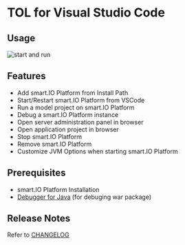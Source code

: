 # TOL for Visual Studio Code

## Usage

![start and run](images/smartio.gif)

## Features
* Add smart.IO Platform from Install Path
* Start/Restart smart.IO Platform from VSCode
* Run a model project on smart.IO Platform
* Debug a smart.IO Platform instance
* Open server administration panel in browser
* Open application project in browser
* Stop smart.IO Platform
* Remove smart.IO Platform
* Customize JVM Options when starting smart.IO Platform

## Prerequisites
* smart.IO Platform Installation
* [Debugger for Java](https://marketplace.visualstudio.com/items?itemName=vscjava.vscode-java-debug) (for debuging war package)

## Release Notes
Refer to [CHANGELOG](CHANGELOG.md)

